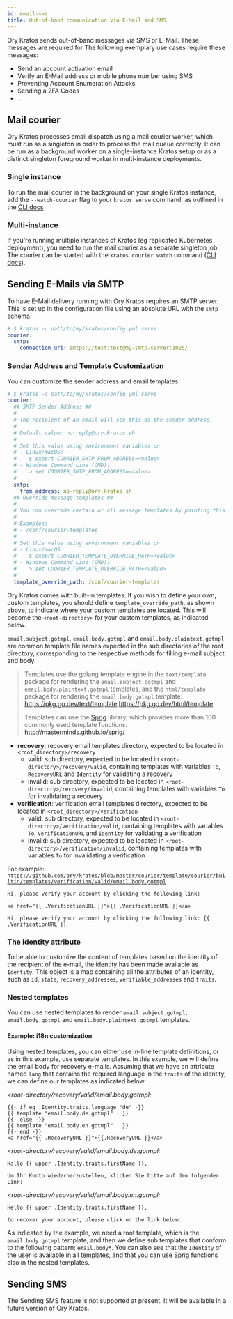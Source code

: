 ```yaml
---
id: email-sms
title: Out-of-band communication via E-Mail and SMS
---
```


Ory Kratos sends out-of-band messages via SMS or E-Mail. These messages are
required for The following exemplary use cases require these messages:

- Send an account activation email
- Verify an E-Mail address or mobile phone number using SMS
- Preventing Account Enumeration Attacks
- Sending a 2FA Codes
- ...

## Mail courier

Ory Kratos processes email dispatch using a mail courier worker, which must run
as a singleton in order to process the mail queue correctly. It can be run as a
background worker on a single-instance Kratos setup or as a distinct singleton
foreground worker in multi-instance deployments.

### Single instance

To run the mail courier in the background on your single Kratos instance, add
the `--watch-courier` flag to your `kratos serve` command, as outlined in the
[CLI docs](../cli/kratos-serve.md)

### Multi-instance

If you're running multiple instances of Kratos (eg replicated Kubernetes
deployment), you need to run the mail courier as a separate singleton job. The
courier can be started with the `kratos courier watch` command
([CLI docs](../cli/kratos-courier.md)).

## Sending E-Mails via SMTP

To have E-Mail delivery running with Ory Kratos requires an SMTP server. This is
set up in the configuration file using an absolute URL with the `smtp` schema:

```yaml title="path/to/my/kratos/config.yml"
# $ kratos -c path/to/my/kratos/config.yml serve
courier:
  smtp:
    connection_uri: smtps://test:test@my-smtp-server:1025/
```

### Sender Address and Template Customization

You can customize the sender address and email templates.

```yaml title="path/to/my/kratos/config.yml"
# $ kratos -c path/to/my/kratos/config.yml serve
courier:
  ## SMTP Sender Address ##
  #
  # The recipient of an email will see this as the sender address.
  #
  # Default value: no-reply@ory.kratos.sh
  #
  # Set this value using environment variables on
  # - Linux/macOS:
  #    $ export COURIER_SMTP_FROM_ADDRESS=<value>
  # - Windows Command Line (CMD):
  #    > set COURIER_SMTP_FROM_ADDRESS=<value>
  #
  smtp:
    from_address: no-reply@ory.kratos.sh
  ## Override message templates ##
  #
  # You can override certain or all message templates by pointing this key to the path where the templates are located.
  #
  # Examples:
  # - /conf/courier-templates
  #
  # Set this value using environment variables on
  # - Linux/macOS:
  #    $ export COURIER_TEMPLATE_OVERRIDE_PATH=<value>
  # - Windows Command Line (CMD):
  #    > set COURIER_TEMPLATE_OVERRIDE_PATH=<value>
  #
  template_override_path: /conf/courier-templates
```
Ory Kratos comes with built-in templates. If you wish to define your own, custom
templates, you should define `template_override_path`, as shown above, to indicate
where your custom templates are located. This will become the `<root-directory>`
for your custom templates, as indicated below.

`email.subject.gotmpl`, `email.body.gotmpl` and `email.body.plaintext.gotmpl`
are common template file names expected in the sub directories of the root directory,
corresponding to the respective methods for filling e-mail subject and body.

> Templates use the golang template engine in the `text/template` package for rendering
the `email.subject.gotmpl` and `email.body.plaintext.gotmpl` templates, and the
`html/template` package for rendering the `email.body.gotmpl` template:
> https://pkg.go.dev/text/template
> https://pkg.go.dev/html/template
> 
> Templates can use the [Sprig](https://github.com/Masterminds/sprig) library, which provides more than 100 commonly used template functions:
> http://masterminds.github.io/sprig/
- **recovery**: recovery email templates directory, expected to be located in
`<root_directory>/recovery`
  - valid: sub directory, expected to be located in `<root-directory>/recovery/valid`,
  containing templates with variables `To`, `RecoveryURL` and `Identity` for validating a recovery
  - invalid: sub directory, expected to be located in `<root-directory>/recovery/invalid`,
  containing templates with variables `To` for invalidating a recovery
- **verification**: verification email templates directory, expected to be located in
`<root_directory>/verification`
  - valid: sub directory, expected to be located in `<root-directory>/verification/valid`,
  containing templates with variables `To`, `VerificationURL` and `Identity` for validating a verification
  - invalid: sub directory, expected to be located in `<root-directory>/verification/invalid`,
  containing templates with variables `To` for invalidating a verification

For example:
[`https://github.com/ory/kratos/blob/master/courier/template/courier/builtin/templates/verification/valid/email.body.gotmpl`](https://github.com/ory/kratos/blob/master/courier/template/courier/builtin/templates/verification/valid/email.body.gotmpl)

```gotmpl title="courier/template/templates/verification/valid/email.body.gotmpl"
Hi, please verify your account by clicking the following link:

<a href="{{ .VerificationURL }}">{{ .VerificationURL }}</a>
```

```gotmp title="courier/template/templates/verification/valid/email.body.plaintext.gotmpl"
Hi, please verify your account by clicking the following link: {{ .VerificationURL }}
```
### The Identity attribute
To be able to customize the content of templates based on the identity of the recipient of the e-mail,
the identity has been made available as `Identity`. This object is a map containing all the attributes
of an identity, such as `id`, `state`, `recovery_addresses`, `verifiable_addresses` and `traits`. 
 
### Nested templates
You can use nested templates to render `email.subject.gotmpl`, `email.body.gotmpl` and 
`email.body.plaintext.gotmpl` templates. 

#### Example: i18n customization
Using nested templates, you can either use in-line template definitions, or as in this example, use
separate templates. In this example, we will define the email body for recovery e-mails. Assuming
that we have an attribute named `lang` that contains the required language in the `traits` of
the identity, we can define our templates as indicated below.

*<root-directory/recovery/valid/email.body.gotmpl:*

```
{{- if eq .Identity.traits.language "de" -}} 
{{ template "email.body.de.gotmpl" . }} 
{{- else -}} 
{{ template "email.body.en.gotmpl" . }} 
{{- end -}} 
<a href="{{ .RecoveryURL }}">{{.RecoveryURL }}</a>
```

*<root-directory/recovery/valid/email.body.de.gotmpl:*

```
Hallo {{ upper .Identity.traits.firstName }},

Um Ihr Konto wiederherzustellen, klicken Sie bitte auf den folgenden Link:
```

*<root-directory/recovery/valid/email.body.en.gotmpl:*

```
Hello {{ upper .Identity.traits.firstName }},

to recover your account, please click on the link below:
```
As indicated by the example, we need a root template, which is the `email.body.gotmpl` template, and
then we define sub templates that conform to the following pattern: `email.body*`. You can also see
that the `Identity` of the user is available in all templates, and that you can use Sprig functions
also in the nested templates.

## Sending SMS

The Sending SMS feature is not supported at present. It will be available in a
future version of Ory Kratos.
